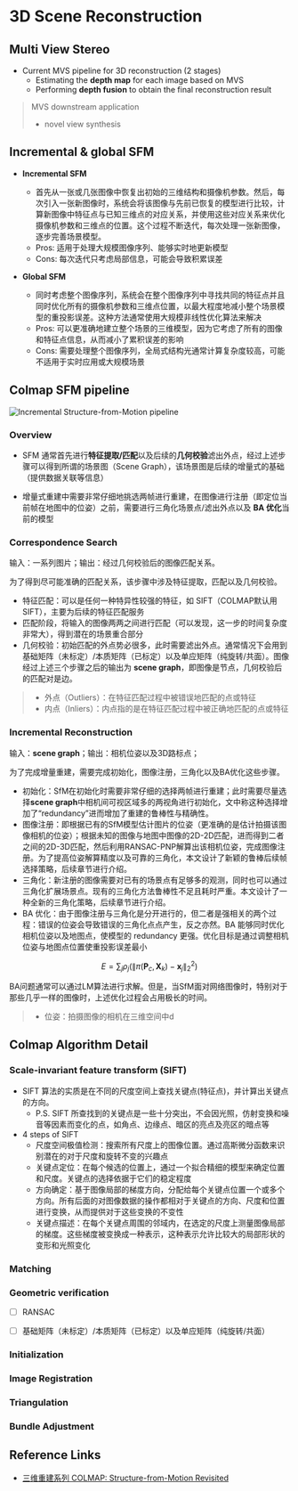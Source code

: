 # 3D Scene Reconstruction

## Multi View Stereo

- Current MVS pipeline for 3D reconstruction (2 stages)
    - Estimating the **depth map** for each image based on MVS
    - Performing **depth fusion** to obtain the final reconstruction result

> MVS downstream application
>
> - novel view synthesis



## Incremental & global SFM

- **Incremental SFM**
    - 首先从一张或几张图像中恢复出初始的三维结构和摄像机参数。然后，每次引入一张新图像时，系统会将该图像与先前已恢复的模型进行比较，计算新图像中特征点与已知三维点的对应关系，并使用这些对应关系来优化摄像机参数和三维点的位置。这个过程不断迭代，每次处理一张新图像，逐步完善场景模型。
    - Pros: 适用于处理大规模图像序列、能够实时地更新模型
    - Cons: 每次迭代只考虑局部信息，可能会导致积累误差

- **Global SFM**
    - 同时考虑整个图像序列，系统会在整个图像序列中寻找共同的特征点并且同时优化所有的摄像机参数和三维点位置，以最大程度地减小整个场景模型的重投影误差。这种方法通常使用大规模非线性优化算法来解决
    - Pros: 可以更准确地建立整个场景的三维模型，因为它考虑了所有的图像和特征点信息，从而减小了累积误差的影响
    - Cons: 需要处理整个图像序列，全局式结构光通常计算复杂度较高，可能不适用于实时应用或大规模场景



## Colmap SFM pipeline

![Incremental Structure-from-Motion pipeline](https://colmap.github.io/_images/incremental-sfm.png)

### Overview

- SFM 通常首先进行**特征提取/匹配**以及后续的**几何校验**滤出外点，经过上述步骤可以得到所谓的场景图（Scene Graph），该场景图是后续的增量式的基础（提供数据关联等信息）

- 增量式重建中需要非常仔细地挑选两帧进行重建，在图像进行注册（即定位当前帧在地图中的位姿）之前，需要进行三角化场景点/滤出外点以及 **BA 优化**当前的模型

### Correspondence Search

输入：一系列图片；输出：经过几何校验后的图像匹配关系。

为了得到尽可能准确的匹配关系，该步骤中涉及特征提取，匹配以及几何校验。

- 特征匹配：可以是任何一种特异性较强的特征，如 SIFT（COLMAP默认用SIFT），主要为后续的特征匹配服务
- 匹配阶段，将输入的图像两两之间进行匹配（可以发现，这一步的时间复杂度非常大），得到潜在的场景重合部分
- 几何校验：初始匹配的外点势必很多，此时需要滤出外点。通常情况下会用到基础矩阵（未标定）/本质矩阵（已标定）以及单应矩阵（纯旋转/共面）。图像经过上述三个步骤之后的输出为 **scene graph**，即图像是节点，几何校验后的匹配对是边。



>- 外点（Outliers）：在特征匹配过程中被错误地匹配的点或特征
>- 内点（Inliers）：内点指的是在特征匹配过程中被正确地匹配的点或特征

### Incremental Reconstruction

输入：**scene graph**；输出：相机位姿以及3D路标点；

为了完成增量重建，需要完成初始化，图像注册，三角化以及BA优化这些步骤。

- 初始化：SfM在初始化时需要非常仔细的选择两帧进行重建；此时需要尽量选择**scene graph**中相机间可视区域多的两视角进行初始化，文中称这种选择增加了“redundancy”进而增加了重建的鲁棒性与精确性。
- 图像注册：即根据已有的SfM模型估计图片的位姿（更准确的是估计拍摄该图像相机的位姿）；根据未知的图像与地图中图像的2D-2D匹配，进而得到二者之间的2D-3D匹配，然后利用RANSAC-PNP解算出该相机位姿，完成图像注册。为了提高位姿解算精度以及可靠的三角化，本文设计了新颖的鲁棒后续帧选择策略，后续章节进行介绍。
- 三角化：新注册的图像需要对已有的场景点有足够多的观测，同时也可以通过三角化扩展场景点。现有的三角化方法鲁棒性不足且耗时严重。本文设计了一种全新的三角化策略，后续章节进行介绍。
- BA 优化：由于图像注册与三角化是分开进行的，但二者是强相关的两个过程：错误的位姿会导致错误的三角化点点产生，反之亦然。BA 能够同时优化相机位姿以及地图点，使模型的 redundancy 更强。优化目标是通过调整相机位姿与地图点位置使重投影误差最小


$$
E=\sum_j \rho_j\left(\left\|\pi\left(\mathbf{P}_c, \mathbf{X}_k\right)-\mathbf{x}_j\right\|_2^2\right)
$$


BA问题通常可以通过LM算法进行求解。但是，当SfM面对网络图像时，特别对于那些几乎一样的图像时，上述优化过程会占用极长的时间。



> - 位姿：拍摄图像的相机在三维空间中d

## Colmap Algorithm Detail

### Scale-invariant feature transform (SIFT)

- SIFT 算法的实质是在不同的尺度空间上查找关键点(特征点)，并计算出关键点的方向。
    - P.S. SIFT 所查找到的关键点是一些十分突出，不会因光照，仿射变换和噪音等因素而变化的点，如角点、边缘点、暗区的亮点及亮区的暗点等
- 4 steps of SIFT
    - 尺度空间极值检测：搜索所有尺度上的图像位置。通过高斯微分函数来识别潜在的对于尺度和旋转不变的兴趣点
    - 关键点定位：在每个候选的位置上，通过一个拟合精细的模型来确定位置和尺度。关键点的选择依据于它们的稳定程度
    - 方向确定：基于图像局部的梯度方向，分配给每个关键点位置一个或多个方向。所有后面的对图像数据的操作都相对于关键点的方向、尺度和位置进行变换，从而提供对于这些变换的不变性
    - 关键点描述：在每个关键点周围的邻域内，在选定的尺度上测量图像局部的梯度。这些梯度被变换成一种表示，这种表示允许比较大的局部形状的变形和光照变化

### Matching



### Geometric verification

- [ ] RANSAC
- [ ] 基础矩阵（未标定）/本质矩阵（已标定）以及单应矩阵（纯旋转/共面）



### Initialization



### Image Registration



### Triangulation



### Bundle Adjustment





## Reference Links

- [三维重建系列 COLMAP: Structure-from-Motion Revisited](https://vincentqin.tech/posts/colmap/)